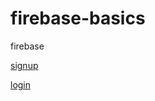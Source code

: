 # firebase-basics
firebase

[signup](https://rizwanrockzz.github.io/firebase-basics/signup)

[login](https://rizwanrockzz.github.io/firebase-basics/login)

